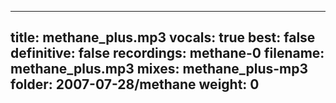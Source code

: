 
---
title: methane_plus.mp3
vocals: true
best: false
definitive: false
recordings: methane-0
filename: methane_plus.mp3
mixes: methane_plus-mp3
folder: 2007-07-28/methane
weight: 0
---
